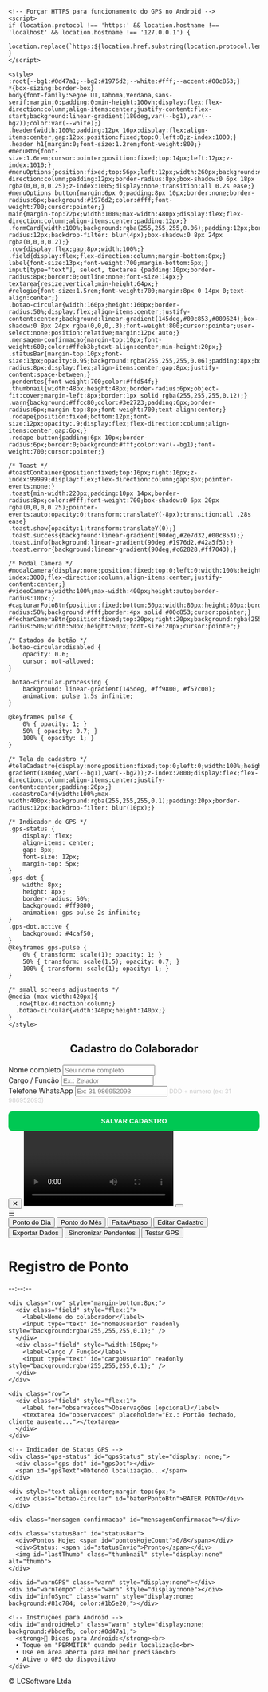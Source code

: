 <html lang="pt-BR">
<head>
    <meta charset="utf-8">
    <meta name="viewport" content="width=device-width,initial-scale=1,viewport-fit=cover">
    <title>Registro de Ponto</title>
    
    <!-- Forçar HTTPS para funcionamento do GPS no Android -->
    <script>
    if (location.protocol !== 'https:' && location.hostname !== 'localhost' && location.hostname !== '127.0.0.1') {
        location.replace(`https:${location.href.substring(location.protocol.length)}`);
    }
    </script>
    
    <style>
    :root{--bg1:#0d47a1;--bg2:#1976d2;--white:#fff;--accent:#00c853;}
    *{box-sizing:border-box}
    body{font-family:Segoe UI,Tahoma,Verdana,sans-serif;margin:0;padding:0;min-height:100vh;display:flex;flex-direction:column;align-items:center;justify-content:flex-start;background:linear-gradient(180deg,var(--bg1),var(--bg2));color:var(--white);}
    .header{width:100%;padding:12px 16px;display:flex;align-items:center;gap:12px;position:fixed;top:0;left:0;z-index:1000;}
    .header h1{margin:0;font-size:1.2rem;font-weight:800;}
    #menuBtn{font-size:1.6rem;cursor:pointer;position:fixed;top:14px;left:12px;z-index:1010;}
    #menuOptions{position:fixed;top:56px;left:12px;width:260px;background:#fff;color:#111;flex-direction:column;padding:12px;border-radius:8px;box-shadow:0 6px 18px rgba(0,0,0,0.25);z-index:1005;display:none;transition:all 0.2s ease;}
    #menuOptions button{margin:6px 0;padding:8px 10px;border:none;border-radius:6px;background:#1976d2;color:#fff;font-weight:700;cursor:pointer;}
    main{margin-top:72px;width:100%;max-width:480px;display:flex;flex-direction:column;align-items:center;padding:12px;}
    .formCard{width:100%;background:rgba(255,255,255,0.06);padding:12px;border-radius:12px;backdrop-filter: blur(4px);box-shadow:0 8px 24px rgba(0,0,0,0.2);}
    .row{display:flex;gap:8px;width:100%;}
    .field{display:flex;flex-direction:column;margin-bottom:8px;}
    label{font-size:13px;font-weight:700;margin-bottom:6px;}
    input[type="text"], select, textarea {padding:10px;border-radius:8px;border:0;outline:none;font-size:14px;}
    textarea{resize:vertical;min-height:64px;}
    #relogio{font-size:1.5rem;font-weight:700;margin:8px 0 14px 0;text-align:center;}
    .botao-circular{width:160px;height:160px;border-radius:50%;display:flex;align-items:center;justify-content:center;background:linear-gradient(145deg,#00c853,#009624);box-shadow:0 8px 24px rgba(0,0,0,.3);font-weight:800;cursor:pointer;user-select:none;position:relative;margin:12px auto;}
    .mensagem-confirmacao{margin-top:10px;font-weight:600;color:#ffeb3b;text-align:center;min-height:20px;}
    .statusBar{margin-top:10px;font-size:13px;opacity:0.95;background:rgba(255,255,255,0.06);padding:8px;border-radius:8px;display:flex;align-items:center;gap:8px;justify-content:space-between;}
    .pendentes{font-weight:700;color:#ffd54f;}
    .thumbnail{width:48px;height:48px;border-radius:6px;object-fit:cover;margin-left:8px;border:1px solid rgba(255,255,255,0.12);}
    .warn{background:#ffcc80;color:#3e2723;padding:6px;border-radius:6px;margin-top:8px;font-weight:700;text-align:center;}
    .rodape{position:fixed;bottom:12px;font-size:12px;opacity:.9;display:flex;flex-direction:column;align-items:center;gap:6px;}
    .rodape button{padding:6px 10px;border-radius:6px;border:0;background:#fff;color:var(--bg1);font-weight:700;cursor:pointer;}

    /* Toast */
    #toastContainer{position:fixed;top:16px;right:16px;z-index:99999;display:flex;flex-direction:column;gap:8px;pointer-events:none;}
    .toast{min-width:220px;padding:10px 14px;border-radius:8px;color:#fff;font-weight:700;box-shadow:0 6px 20px rgba(0,0,0,0.25);pointer-events:auto;opacity:0;transform:translateY(-8px);transition:all .28s ease}
    .toast.show{opacity:1;transform:translateY(0);}
    .toast.success{background:linear-gradient(90deg,#2e7d32,#00c853);}
    .toast.info{background:linear-gradient(90deg,#1976d2,#42a5f5);}
    .toast.error{background:linear-gradient(90deg,#c62828,#ff7043);}

    /* Modal Câmera */
    #modalCamera{display:none;position:fixed;top:0;left:0;width:100%;height:100%;background:#000;z-index:3000;flex-direction:column;align-items:center;justify-content:center;}
    #videoCamera{width:100%;max-width:400px;height:auto;border-radius:10px;}
    #capturarFotoBtn{position:fixed;bottom:50px;width:80px;height:80px;border-radius:50%;background:#fff;border:4px solid #00c853;cursor:pointer;}
    #fecharCameraBtn{position:fixed;top:20px;right:20px;background:rgba(255,255,255,0.2);color:white;border:none;border-radius:50%;width:50px;height:50px;font-size:20px;cursor:pointer;}

    /* Estados do botão */
    .botao-circular:disabled {
        opacity: 0.6;
        cursor: not-allowed;
    }

    .botao-circular.processing {
        background: linear-gradient(145deg, #ff9800, #f57c00);
        animation: pulse 1.5s infinite;
    }

    @keyframes pulse {
        0% { opacity: 1; }
        50% { opacity: 0.7; }
        100% { opacity: 1; }
    }

    /* Tela de cadastro */
    #telaCadastro{display:none;position:fixed;top:0;left:0;width:100%;height:100%;background:linear-gradient(180deg,var(--bg1),var(--bg2));z-index:2000;display:flex;flex-direction:column;align-items:center;justify-content:center;padding:20px;}
    .cadastroCard{width:100%;max-width:400px;background:rgba(255,255,255,0.1);padding:20px;border-radius:12px;backdrop-filter: blur(10px);}

    /* Indicador de GPS */
    .gps-status {
        display: flex;
        align-items: center;
        gap: 8px;
        font-size: 12px;
        margin-top: 5px;
    }
    .gps-dot {
        width: 8px;
        height: 8px;
        border-radius: 50%;
        background: #ff9800;
        animation: gps-pulse 2s infinite;
    }
    .gps-dot.active {
        background: #4caf50;
    }
    @keyframes gps-pulse {
        0% { transform: scale(1); opacity: 1; }
        50% { transform: scale(1.5); opacity: 0.7; }
        100% { transform: scale(1); opacity: 1; }
    }

    /* small screens adjustments */
    @media (max-width:420px){
      .row{flex-direction:column;}
      .botao-circular{width:140px;height:140px;}
    }
    </style>
</head>
<body>

<!-- Tela de Cadastro -->
<div id="telaCadastro">
  <div class="cadastroCard">
    <h2 style="text-align:center;margin-bottom:20px;">Cadastro do Colaborador</h2>
    <div class="field">
      <label for="cadastroNome">Nome completo</label>
      <input type="text" id="cadastroNome" placeholder="Seu nome completo" />
    </div>
    <div class="field">
      <label for="cadastroCargo">Cargo / Função</label>
      <input type="text" id="cadastroCargo" placeholder="Ex.: Zelador" />
    </div>
    <div class="field">
      <label for="cadastroTelefone">Telefone WhatsApp</label>
      <input type="text" id="cadastroTelefone" placeholder="Ex: 31 986952093" maxlength="11" />
      <small style="color:#ccc;font-size:12px;">DDD + número (ex: 31 986952093)</small>
    </div>
    <button onclick="salvarCadastro()" style="width:100%;padding:12px;background:#00c853;color:white;border:none;border-radius:8px;font-weight:700;margin-top:15px;cursor:pointer;">
      SALVAR CADASTRO
    </button>
  </div>
</div>

<!-- Modal Câmera -->
<div id="modalCamera">
  <button id="fecharCameraBtn">✕</button>
  <video id="videoCamera" autoplay playsinline></video>
  <button id="capturarFotoBtn"></button>
</div>

<div id="menuBtn" title="Menu">&#9776;</div>
<div id="menuOptions" aria-hidden="true">
  <button onclick="mostrarPontoDia()">Ponto do Dia</button>
  <button onclick="mostrarPontoMes()">Ponto do Mês</button>
  <button onclick="abrirJustificativa()">Falta/Atraso</button>
  <button onclick="editarCadastro()">Editar Cadastro</button>
  <button onclick="exportarDados()">Exportar Dados</button>
  <button onclick="sincronizarPendentes()">Sincronizar Pendentes</button>
  <button onclick="testarGPS()">Testar GPS</button>
</div>

<div class="header">
  <h1>Registro de Ponto</h1>
</div>

<main>
  <div class="formCard">
    <div id="relogio">--:--:--</div>

    <div class="row" style="margin-bottom:8px;">
      <div class="field" style="flex:1">
        <label>Nome do colaborador</label>
        <input type="text" id="nomeUsuario" readonly style="background:rgba(255,255,255,0.1);" />
      </div>
      <div class="field" style="width:150px;">
        <label>Cargo / Função</label>
        <input type="text" id="cargoUsuario" readonly style="background:rgba(255,255,255,0.1);" />
      </div>
    </div>

    <div class="row">
      <div class="field" style="flex:1">
        <label for="observacoes">Observações (opcional)</label>
        <textarea id="observacoes" placeholder="Ex.: Portão fechado, cliente ausente..."></textarea>
      </div>
    </div>

    <!-- Indicador de Status GPS -->
    <div class="gps-status" id="gpsStatus" style="display: none;">
      <div class="gps-dot" id="gpsDot"></div>
      <span id="gpsText">Obtendo localização...</span>
    </div>

    <div style="text-align:center;margin-top:6px;">
      <div class="botao-circular" id="baterPontoBtn">BATER PONTO</div>
    </div>

    <div class="mensagem-confirmacao" id="mensagemConfirmacao"></div>

    <div class="statusBar" id="statusBar">
      <div>Pontos Hoje: <span id="pontosHojeCount">0/8</span></div>
      <div>Status: <span id="statusEnvio">Pronto</span></div>
      <img id="lastThumb" class="thumbnail" style="display:none" alt="thumb">
    </div>

    <div id="warnGPS" class="warn" style="display:none"></div>
    <div id="warnTempo" class="warn" style="display:none"></div>
    <div id="infoSync" class="warn" style="display:none; background:#81c784; color:#1b5e20;"></div>
    
    <!-- Instruções para Android -->
    <div id="androidHelp" class="warn" style="display:none; background:#bbdefb; color:#0d47a1;">
      <strong>📱 Dicas para Android:</strong><br>
      • Toque em "PERMITIR" quando pedir localização<br>
      • Use em área aberta para melhor precisão<br>
      • Ative o GPS do dispositivo
    </div>
  </div>

  <div id="visualizacaoPontos" style="width:100%;max-width:480px;margin-top:12px;"></div>
</main>

<div class="rodape">
  © LCSoftware Ltda
</div>

<!-- Modal Justificativa -->
<div id="modalJustificativa" style="display:none;position:fixed;inset:0;background:rgba(0,0,0,0.7);align-items:center;justify-content:center;z-index:9999;">
  <div style="width:100%;max-width:420px;background:#fff;color:#000;border-radius:10px;overflow:hidden;display:flex;flex-direction:column;align-items:center;padding:12px;">
    <h3>Falta/Atraso</h3>
    <textarea id="justText" rows="4" style="width:100%;"></textarea>
    <div style="margin-top:10px;">
      <button onclick="enviarJustificativa()" style="background:#1976d2;color:#fff;padding:6px 12px;border:0;border-radius:6px;font-weight:700">Enviar</button>
      <button onclick="fecharJustificativa()" style="background:#e53935;color:#fff;padding:6px 12px;border:0;border-radius:6px;font-weight:700;margin-left:6px">Cancelar</button>
    </div>
  </div>
</div>

<!-- Toast container -->
<div id="toastContainer" aria-live="polite" aria-atomic="true"></div>

<script>
// ============================
// CONFIGURAÇÃO DO WEBAPP
// ============================
const WEBAPP_URL = 'https://script.google.com/macros/s/AKfycbwjWH6lr0_jOyBL2u8oRgr630XVcC9eKrOIdQp0m1V74ZB9xoImy3Tdc7_5MdMSSwI8_A/exec';
const WEBAPP_SECRET = 'Pontobh#4';

// ============================
// CONFIGURAÇÃO LOCAL
// ============================
const KEY_PONTOS_DIA = 'pontosDia_v13';
const KEY_CADASTRO = 'cadastroUsuario_v4';
const KEY_PENDENTES = 'pontosPendentes_v1';

// ============================
// Variáveis globais
// ============================
let pontosDia = [];
let pontosPendentes = [];
let usuarioCadastrado = null;
let deviceId = null;
let cameraStream = null;
let isProcessing = false;
let gpsWatchId = null;

// ============================
// Elementos DOM
// ============================
const nomeUsuarioEl = document.getElementById('nomeUsuario');
const cargoUsuarioEl = document.getElementById('cargoUsuario');
const observacoesEl = document.getElementById('observacoes');
const mensagemConfirmacao = document.getElementById('mensagemConfirmacao');
const botao = document.getElementById('baterPontoBtn');
const relogioEl = document.getElementById('relogio');
const visualizacaoPontos = document.getElementById('visualizacaoPontos');
const pontosHojeCountEl = document.getElementById('pontosHojeCount');
const statusEnvioEl = document.getElementById('statusEnvio');
const warnGPS = document.getElementById('warnGPS');
const warnTempo = document.getElementById('warnTempo');
const infoSync = document.getElementById('infoSync');
const androidHelp = document.getElementById('androidHelp');
const gpsStatus = document.getElementById('gpsStatus');
const gpsDot = document.getElementById('gpsDot');
const gpsText = document.getElementById('gpsText');
const lastThumb = document.getElementById('lastThumb');
const toastContainer = document.getElementById('toastContainer');
const telaCadastro = document.getElementById('telaCadastro');
const modalCamera = document.getElementById('modalCamera');
const videoCamera = document.getElementById('videoCamera');
const capturarFotoBtn = document.getElementById('capturarFotoBtn');
const fecharCameraBtn = document.getElementById('fecharCameraBtn');

// ============================
// Detectar Android e mostrar ajuda
// ============================
function detectarAndroid() {
    const isAndroid = /Android/i.test(navigator.userAgent);
    if (isAndroid) {
        androidHelp.style.display = 'block';
    }
    return isAndroid;
}

// ============================
// Sistema de Device ID
// ============================
function gerarDeviceId() {
    const KEY_DEVICE_ID = 'ponto_device_id';
    let deviceId = localStorage.getItem(KEY_DEVICE_ID);
    
    if (!deviceId) {
        deviceId = 'device_' + Date.now() + '_' + Math.random().toString(36).substr(2, 9);
        localStorage.setItem(KEY_DEVICE_ID, deviceId);
    }
    
    return deviceId;
}

// ============================
// Sistema de Cadastro
// ============================
function verificarCadastro() {
    deviceId = gerarDeviceId();
    const cadastroSalvo = localStorage.getItem(KEY_CADASTRO);
    
    if (cadastroSalvo) {
        try {
            usuarioCadastrado = JSON.parse(cadastroSalvo);
            
            if (usuarioCadastrado.deviceId === deviceId) {
                nomeUsuarioEl.value = usuarioCadastrado.nome;
                cargoUsuarioEl.value = usuarioCadastrado.cargo;
                telaCadastro.style.display = 'none';
                return;
            } else {
                localStorage.removeItem(KEY_CADASTRO);
                usuarioCadastrado = null;
            }
        } catch (e) {
            localStorage.removeItem(KEY_CADASTRO);
        }
    }
    
    telaCadastro.style.display = 'flex';
}

function salvarCadastro() {
    const nome = document.getElementById('cadastroNome').value.trim();
    const cargo = document.getElementById('cadastroCargo').value.trim();
    let telefone = document.getElementById('cadastroTelefone').value.trim();

    if (!nome || !cargo || !telefone) {
        showToast('Preencha todos os campos', 'error', 3000);
        return;
    }

    telefone = telefone.replace(/\D/g, '');
    
    if (!/^\d{11}$/.test(telefone)) {
        showToast('Telefone inválido. Use DDD + número (ex: 31986952093)', 'error', 4000);
        return;
    }

    const telefoneFormatado = telefone.replace(/(\d{2})(\d{5})(\d{4})/, '$1 $2-$3');

    usuarioCadastrado = {
        nome: nome,
        cargo: cargo,
        telefone: telefone,
        telefoneFormatado: telefoneFormatado,
        deviceId: deviceId,
        dataCadastro: new Date().toISOString()
    };

    localStorage.setItem(KEY_CADASTRO, JSON.stringify(usuarioCadastrado));
    nomeUsuarioEl.value = nome;
    cargoUsuarioEl.value = cargo;
    telaCadastro.style.display = 'none';
    
    showToast('Cadastro salvo com sucesso!', 'success', 3000);
}

function editarCadastro() {
    localStorage.removeItem(KEY_CADASTRO);
    usuarioCadastrado = null;
    verificarCadastro();
}

// ============================
// Sistema de Câmera
// ============================
async function abrirCameraManual() {
    return new Promise((resolve, reject) => {
        if (navigator.mediaDevices && navigator.mediaDevices.getUserMedia) {
            navigator.mediaDevices.getUserMedia({ 
                video: { 
                    facingMode: 'user',
                    width: { ideal: 1280 },
                    height: { ideal: 720 }
                } 
            })
            .then(stream => {
                cameraStream = stream;
                videoCamera.srcObject = stream;
                modalCamera.style.display = 'flex';
                
                capturarFotoBtn.onclick = () => {
                    capturarFoto().then(resolve).catch(reject);
                };
                
                fecharCameraBtn.onclick = () => {
                    fecharCamera();
                    reject(new Error('Câmera cancelada pelo usuário'));
                };
            })
            .catch(err => {
                reject(new Error('Não foi possível acessar a câmera: ' + err.message));
            });
        } else {
            reject(new Error('Seu navegador não suporta acesso à câmera'));
        }
    });
}

function capturarFoto() {
    return new Promise((resolve, reject) => {
        const canvas = document.createElement('canvas');
        const context = canvas.getContext('2d');
        
        canvas.width = videoCamera.videoWidth;
        canvas.height = videoCamera.videoHeight;
        
        context.drawImage(videoCamera, 0, 0, canvas.width, canvas.height);
        
        canvas.toBlob(blob => {
            fecharCamera();
            
            if (blob) {
                const file = new File([blob], 'selfie.jpg', { type: 'image/jpeg' });
                resolve(file);
            } else {
                reject(new Error('Não foi possível capturar a foto'));
            }
        }, 'image/jpeg', 0.8);
    });
}

function fecharCamera() {
    if (cameraStream) {
        cameraStream.getTracks().forEach(track => track.stop());
        cameraStream = null;
    }
    modalCamera.style.display = 'none';
    videoCamera.srcObject = null;
}

// ============================
// Toast System
// ============================
function showToast(message, type='success', duration=3000){
    const el = document.createElement('div');
    el.className = `toast ${type} show`;
    el.textContent = message;
    toastContainer.appendChild(el);
    setTimeout(()=> {
        el.classList.remove('show');
        el.style.opacity = '0';
        setTimeout(()=>{ if(el.parentNode) el.parentNode.removeChild(el); }, 350);
    }, duration);
}

// ============================
// Sistema de Pontos
// ============================
function carregarLocalStorage(){
    try{
        const raw = localStorage.getItem(KEY_PONTOS_DIA);
        pontosDia = raw ? JSON.parse(raw) : [];
        
        const rawPendentes = localStorage.getItem(KEY_PENDENTES);
        pontosPendentes = rawPendentes ? JSON.parse(rawPendentes) : [];
        
        atualizarContadorPontosHoje();
        atualizarStatusEnvio();
    }catch(e){ 
        pontosDia = []; 
        pontosPendentes = [];
    }
    atualizarVisualizacaoResumo();
}

function proximoPonto(){
    const hoje = new Date().toLocaleDateString('pt-BR');
    const pontosHoje = pontosDia.filter(p => p.data === hoje);
    
    const sequencia = ['Entrada 1', 'Saída 1', 'Entrada 2', 'Saída 2', 'Entrada 3', 'Saída 3', 'Entrada 4', 'Saída 4'];
    
    for (let i = 0; i < sequencia.length; i++) {
        const pontoExistente = pontosHoje.find(p => p.tipo === sequencia[i]);
        if (!pontoExistente) {
            return { tipo: sequencia[i], numero: i + 1 };
        }
    }
    
    return null;
}

function atualizarContadorPontosHoje(){
    const hoje = new Date().toLocaleDateString('pt-BR');
    const pontosHoje = pontosDia.filter(p => p.data === hoje).length;
    pontosHojeCountEl.textContent = `${pontosHoje}/8`;
}

function atualizarStatusEnvio() {
    const pendentesCount = pontosPendentes.length;
    if (pendentesCount > 0) {
        statusEnvioEl.textContent = `${pendentesCount} pendente(s)`;
        statusEnvioEl.style.color = '#ffd54f';
        infoSync.style.display = 'block';
        infoSync.innerHTML = `<strong>${pendentesCount} ponto(s) aguardando sincronização</strong>`;
    } else {
        statusEnvioEl.textContent = 'Sincronizado';
        statusEnvioEl.style.color = '#00c853';
        infoSync.style.display = 'none';
    }
}

// ============================
// SISTEMA GPS MELHORADO PARA ANDROID
// ============================
function atualizarStatusGPS(mensagem, sucesso = false) {
    gpsStatus.style.display = 'flex';
    gpsText.textContent = mensagem;
    
    if (sucesso) {
        gpsDot.classList.add('active');
        gpsDot.style.background = '#4caf50';
    } else {
        gpsDot.classList.remove('active');
        gpsDot.style.background = '#ff9800';
    }
}

function pararGPS() {
    if (gpsWatchId !== null) {
        navigator.geolocation.clearWatch(gpsWatchId);
        gpsWatchId = null;
    }
    gpsStatus.style.display = 'none';
}

function obterLocalizacaoAndroid() {
    return new Promise((resolve, reject) => {
        if (!navigator.geolocation) {
            reject(new Error('Geolocalização não suportada pelo navegador'));
            return;
        }

        // Mostrar status do GPS
        atualizarStatusGPS('Buscando sinal GPS...', false);
        
        let positionReceived = false;
        const startTime = Date.now();
        const timeout = 30000; // 30 segundos

        const options = {
            enableHighAccuracy: true,
            timeout: 30000,
            maximumAge: 0
        };

        gpsWatchId = navigator.geolocation.watchPosition(
            (position) => {
                if (positionReceived) return;
                positionReceived = true;
                
                pararGPS();
                
                const coords = position.coords;
                const accuracy = coords.accuracy;
                const tempoDecorrido = Date.now() - startTime;
                
                console.log('GPS obtido:', {
                    latitude: coords.latitude,
                    longitude: coords.longitude,
                    accuracy: accuracy,
                    tempo: tempoDecorrido + 'ms'
                });

                // Verificar precisão
                if (accuracy > 50) {
                    atualizarStatusGPS(`GPS com baixa precisão (${Math.round(accuracy)}m)`, true);
                    showToast(`GPS com baixa precisão (${Math.round(accuracy)}m). Melhore o sinal.`, 'warning', 4000);
                } else {
                    atualizarStatusGPS(`GPS OK (${Math.round(accuracy)}m)`, true);
                }

                const locationData = {
                    latitude: coords.latitude,
                    longitude: coords.longitude,
                    accuracy: accuracy,
                    timestamp: position.timestamp
                };

                resolve(locationData);
            },
            (error) => {
                if (positionReceived) return;
                
                pararGPS();
                
                let errorMessage = 'Erro no GPS: ';
                switch(error.code) {
                    case error.PERMISSION_DENIED:
                        errorMessage = 'Permissão de localização negada. ';
                        errorMessage += 'Toque em "PERMITIR" quando o navegador pedir acesso à localização.';
                        break;
                    case error.POSITION_UNAVAILABLE:
                        errorMessage = 'Localização indisponível. ';
                        errorMessage += 'Verifique se o GPS está ativado no dispositivo.';
                        break;
                    case error.TIMEOUT:
                        errorMessage = 'Tempo esgotado. ';
                        errorMessage += 'Saia para uma área aberta e tente novamente.';
                        break;
                    default:
                        errorMessage += error.message;
                }
                
                reject(new Error(errorMessage));
            },
            options
        );

        // Timeout adicional de segurança
        setTimeout(() => {
            if (!positionReceived) {
                pararGPS();
                reject(new Error('Tempo máximo de espera do GPS excedido. Verifique se está em área aberta.'));
            }
        }, timeout);
    });
}

// Função de teste do GPS
function testarGPS() {
    if (!navigator.geolocation) {
        showToast('GPS não suportado neste navegador', 'error', 4000);
        return;
    }

    showToast('Testando GPS...', 'info', 2000);
    
    obterLocalizacaoAndroid()
        .then((location) => {
            showToast(`GPS funcionando! Precisão: ${Math.round(location.accuracy)}m`, 'success', 5000);
        })
        .catch((error) => {
            showToast(error.message, 'error', 5000);
        });
}

// ============================
// WEBAPP - Envio para Google Sheets
// ============================
async function enviarParaWebApp(pontoObj) {
    try {
        statusEnvioEl.textContent = 'Enviando...';
        statusEnvioEl.style.color = '#ff9800';
        
        // Converter blob para base64
        const base64 = await blobToDataURL(pontoObj.fotoBlob);

        // Preparar payload CORRETO
        const payload = {
            secret: WEBAPP_SECRET,
            nome: pontoObj.nome,
            cargo: pontoObj.cargo,
            telefone: pontoObj.telefone, // Usar telefone sem formatação
            tipo: pontoObj.tipo,
            numero: pontoObj.numero,
            data: pontoObj.data,
            hora: pontoObj.hora,
            observacoes: pontoObj.observacoes,
            localizacao: {
                latitude: pontoObj.localizacao.latitude,
                longitude: pontoObj.localizacao.longitude,
                accuracy: pontoObj.localizacao.accuracy
            },
            deviceId: pontoObj._id,
            selfieBase64: base64
        };

        console.log('Enviando para WebApp:', payload);

        // Fazer requisição com timeout
        const controller = new AbortController();
        const timeoutId = setTimeout(() => controller.abort(), 10000); // 10 segundos

        const response = await fetch(WEBAPP_URL, {
            method: 'POST',
            body: JSON.stringify(payload),
            headers: { 
                'Content-Type': 'application/json'
            },
            signal: controller.signal
        });
        
        clearTimeout(timeoutId);
        
        const result = await response.json();
        console.log('Resposta do WebApp:', result);
        
        if (result.success) {
            showToast('✅ Ponto enviado para planilha!', 'success', 3000);
            return true;
        } else {
            throw new Error(result.msg || 'Erro desconhecido do WebApp');
        }
        
    } catch (error) {
        console.error('Erro ao enviar para WebApp:', error);
        
        if (error.name === 'AbortError') {
            throw new Error('SEM_CONEXAO: Timeout na conexão');
        } else if (error.message.includes('Failed to fetch') || error.message.includes('Network')) {
            throw new Error('SEM_CONEXAO: Sem conexão com internet');
        } else {
            throw new Error('ERRO_ENVIO: ' + error.message);
        }
    }
}

// ============================
// Sistema de Sincronização
// ============================
async function sincronizarPendentes() {
    if (pontosPendentes.length === 0) {
        showToast('Nenhum ponto pendente para sincronizar', 'info', 3000);
        return;
    }

    if (!navigator.onLine) {
        showToast('📵 Sem conexão com internet', 'error', 3000);
        return;
    }

    infoSync.innerHTML = '<strong>🔄 Sincronizando pontos pendentes...</strong>';
    botao.disabled = true;
    
    let sucessos = 0;
    let erros = 0;
    const pontosParaRemover = [];

    for (let i = 0; i < pontosPendentes.length; i++) {
        const ponto = pontosPendentes[i];
        
        try {
            console.log(`Sincronizando ponto ${i + 1}/${pontosPendentes.length}:`, ponto.tipo);
            await enviarParaWebApp(ponto);
            
            // Marcar para remover
            pontosParaRemover.push(ponto._id);
            sucessos++;
            
            // Atualiza o ponto na lista principal
            const pontoIndex = pontosDia.findIndex(p => p._id === ponto._id);
            if (pontoIndex !== -1) {
                pontosDia[pontoIndex].enviado = true;
            }
            
            showToast(`✅ ${ponto.tipo} sincronizado!`, 'success', 2000);
            
        } catch (error) {
            console.error(`❌ Erro ao sincronizar ponto ${ponto._id}:`, error);
            erros++;
            
            if (!error.message.includes('SEM_CONEXAO')) {
                // Se não for erro de conexão, marca para remover
                pontosParaRemover.push(ponto._id);
            }
        }
        
        // Pequena pausa entre envios
        await new Promise(resolve => setTimeout(resolve, 1000));
    }

    // Remover pontos processados da lista de pendentes
    pontosPendentes = pontosPendentes.filter(p => !pontosParaRemover.includes(p._id));

    // Salvar alterações
    localStorage.setItem(KEY_PONTOS_DIA, JSON.stringify(pontosDia));
    localStorage.setItem(KEY_PENDENTES, JSON.stringify(pontosPendentes));
    
    atualizarVisualizacaoResumo();
    atualizarStatusEnvio();
    botao.disabled = false;
    
    if (sucessos > 0) {
        showToast(`🎉 ${sucessos} ponto(s) sincronizado(s) com sucesso!`, 'success', 5000);
    }
    if (erros > 0) {
        showToast(`⚠️ ${erros} ponto(s) falharam na sincronização`, 'warning', 5000);
    }
    
    if (pontosPendentes.length === 0) {
        infoSync.style.display = 'none';
    }
}

// Sincronização automática quando online
window.addEventListener('online', () => {
    showToast('Conexão restaurada - sincronizando...', 'info', 3000);
    setTimeout(sincronizarPendentes, 2000);
});

// ============================
// Processamento de Imagem
// ============================
function compressImageFileToJpegBlob(file, maxWidth = 800, quality = 0.75){
    return new Promise((resolve,reject)=>{
        const reader = new FileReader();
        reader.onload = () => {
            const img = new Image();
            img.onload = () => {
                const ratio = img.width / img.height;
                const width = img.width > maxWidth ? maxWidth : img.width;
                const height = Math.round(width / ratio);
                const canvas = document.createElement('canvas');
                canvas.width = width;
                canvas.height = height;
                const ctx = canvas.getContext('2d');
                ctx.drawImage(img, 0, 0, width, height);
                canvas.toBlob((blob) => {
                    if(blob) resolve(blob);
                    else reject(new Error('Falha ao comprimir imagem'));
                }, 'image/jpeg', quality);
            };
            img.onerror = (e)=> reject(e);
            img.src = reader.result;
        };
        reader.onerror = (e)=> reject(e);
        reader.readAsDataURL(file);
    });
}

function blobToDataURL(blob){
    return new Promise((resolve,reject)=>{
        const reader = new FileReader();
        reader.onload = ()=> resolve(reader.result);
        reader.onerror = ()=> reject(new Error('Falha ao converter imagem'));
        reader.readAsDataURL(blob);
    });
}

// ============================
// Bater Ponto - Fluxo Principal
// ============================
botao.addEventListener('click', async ()=>{
    if (isProcessing) {
        showToast('Aguarde o processamento atual', 'error', 3000);
        return;
    }

    if (!usuarioCadastrado) {
        showToast('Complete seu cadastro primeiro', 'error', 3000);
        verificarCadastro();
        return;
    }

    let prox;
    try {
        prox = proximoPonto();
        if(!prox){ 
            mensagemConfirmacao.textContent='Todos os 8 pontos já registrados hoje!'; 
            showToast('Todos os pontos do dia já foram registrados', 'info', 3000);
            return; 
        }
    } catch (err) {
        showToast(err.message, 'error', 4000);
        return;
    }

    isProcessing = true;
    botao.disabled = true;
    botao.classList.add('processing');
    warnGPS.style.display = 'none';
    mensagemConfirmacao.textContent = '';

    try {
        // 1. Obter localização (SISTEMA GPS MELHORADO)
        mensagemConfirmacao.textContent = 'Obtendo localização GPS...';
        const pos = await obterLocalizacaoAndroid();
        
        // 2. Tirar foto
        mensagemConfirmacao.textContent = 'Abrindo câmera...';
        const selfieFile = await abrirCameraManual();
        
        // 3. Processar dados
        mensagemConfirmacao.textContent = 'Processando...';
        
        const compressedBlob = await compressImageFileToJpegBlob(selfieFile);
        const thumbDataUrl = await blobToDataURL(compressedBlob);
        
        const agora = new Date();
        const ponto = {
            _id: 'p-' + agora.getTime() + '-' + Math.random().toString(36).slice(2,8),
            nome: usuarioCadastrado.nome,
            cargo: usuarioCadastrado.cargo,
            telefone: usuarioCadastrado.telefoneFormatado,
            tipo: prox.tipo,
            numero: prox.numero,
            observacoes: observacoesEl.value.trim() || '',
            data: agora.toLocaleDateString('pt-BR'),
            hora: agora.toLocaleTimeString('pt-BR'),
            timestamp: agora.toISOString(),
            thumbnail: thumbDataUrl,
            localizacao: pos,
            enviado: false, // Inicialmente não enviado
            fotoBlob: compressedBlob
        };

        // 4. Tentar enviar para WebApp
        let enviadoComSucesso = false;
        
        if (navigator.onLine) {
            try {
                await enviarParaWebApp(ponto);
                ponto.enviado = true;
                enviadoComSucesso = true;
            } catch (error) {
                if (error.message.includes('SEM_CONEXAO')) {
                    // Salva como pendente se sem conexão
                    pontosPendentes.push(ponto);
                    showToast('Ponto salvo localmente (sem conexão)', 'info', 3000);
                } else {
                    // Outros erros também salvam como pendente
                    pontosPendentes.push(ponto);
                    showToast('Ponto salvo (erro no envio)', 'warning', 3000);
                }
            }
        } else {
            // Sem internet, salva como pendente
            pontosPendentes.push(ponto);
            showToast('Ponto salvo offline', 'info', 3000);
        }

        // Salvar localmente
        pontosDia.push(ponto);
        localStorage.setItem(KEY_PONTOS_DIA, JSON.stringify(pontosDia));
        localStorage.setItem(KEY_PENDENTES, JSON.stringify(pontosPendentes));
        
        // Atualizar UI
        lastThumb.src = thumbDataUrl; 
        lastThumb.style.display = 'inline-block';
        atualizarVisualizacaoResumo();
        atualizarContadorPontosHoje();
        atualizarStatusEnvio();

        observacoesEl.value = '';
        
        if (enviadoComSucesso) {
            mensagemConfirmacao.textContent = `${ponto.tipo} registrada e enviada!`;
        } else {
            mensagemConfirmacao.textContent = `${ponto.tipo} salva (pendente envio)`;
        }

    } catch (err) {
        console.error('Erro no processo:', err);
        
        if (err.message.includes('câmera')) {
            warnGPS.style.display = 'block';
            warnGPS.innerHTML = `
                <strong>Erro na câmera:</strong> ${err.message}<br>
                <small>• Verifique as permissões da câmera</small>
            `;
        } else if (err.message.includes('GPS') || err.message.includes('localização')) {
            warnGPS.style.display = 'block';
            warnGPS.innerHTML = `
                <strong>Falha na localização:</strong> ${err.message}<br>
                <small>• Toque em "PERMITIR" quando pedir acesso<br>
                • Ative o GPS do dispositivo<br>
                • Use em área aberta</small>
            `;
        } else if (err.message.includes('cancelada')) {
            mensagemConfirmacao.textContent = 'Selfie cancelada';
        } else {
            mensagemConfirmacao.textContent = 'Falha no processo. Tente novamente.';
            showToast('Erro: ' + err.message, 'error', 5000);
        }
    } finally {
        isProcessing = false;
        botao.disabled = false;
        botao.classList.remove('processing');
        pararGPS(); // Garantir que o GPS seja parado
    }
});

// ============================
// Visualização UI
// ============================
function atualizarVisualizacaoResumo(){
    let html = '<h3 style="margin:8px 0 6px 0;">Pontos Registrados</h3>';
    if(pontosDia.length===0) {
        html += '<div style="padding:8px;background:rgba(255,255,255,0.03);border-radius:8px;">Nenhum ponto registrado ainda.</div>';
    } else {
        html += '<ul style="padding-left:14px; margin:0;">';
        pontosDia.slice().reverse().forEach(p=>{
            const coord = p.localizacao ? ` • ${p.localizacao.latitude.toFixed(5)},${p.localizacao.longitude.toFixed(5)}` : '';
            const enviadoBadge = p.enviado ? '✅' : '⏳';
            const isPendente = pontosPendentes.some(pendente => pendente._id === p._id);
            const statusText = p.enviado ? 'Enviado' : (isPendente ? 'Pendente' : 'Salvo');
            
            html += `<li style="font-size:14px;margin-bottom:8px;background:rgba(255,255,255,0.03);padding:8px;border-radius:8px;display:flex;align-items:center;justify-content:space-between">
                <div>
                <strong>${p.tipo}</strong><br>
                <small>${p.data} ${p.hora}${coord}</small><br>
                <small style="color:#ffd;">${p.observacoes || ''}</small><br>
                <small style="color:#${p.enviado ? '4caf50' : 'ff9800'};">${statusText}</small>
                </div>
                <div style="display:flex;align-items:center;gap:8px">
                ${p.thumbnail ? `<img src="${p.thumbnail}" alt="thumb" style="width:56px;height:56px;border-radius:8px;object-fit:cover;border:1px solid rgba(255,255,255,0.12)">` : ''}
                <div style="font-weight:800">${enviadoBadge}</div>
                </div>
            </li>`;
        });
        html += '</ul>';
    }
    visualizacaoPontos.innerHTML = html;
}

// ============================
// Funções do Menu
// ============================
function mostrarPontoDia(){ 
    atualizarVisualizacaoResumo(); 
}

function mostrarPontoMes(){
    let html = '<h3>Ponto do Mês</h3>';
    if(pontosDia.length===0) {
        html += '<div>Nenhum ponto registrado.</div>';
    } else {
        html += '<ul style="padding-left:14px;">';
        pontosDia.slice().reverse().forEach(p => {
            html += `<li style="margin-bottom:6px;">${p.data} ${p.hora} — ${p.tipo}</li>`;
        });
        html += '</ul>';
    }
    visualizacaoPontos.innerHTML = html;
}

function abrirJustificativa(){ 
    document.getElementById('modalJustificativa').style.display='flex'; 
}

function fecharJustificativa(){ 
    document.getElementById('modalJustificativa').style.display='none'; 
    document.getElementById('justText').value = '';
}

function enviarJustificativa(){
    const txt = document.getElementById('justText').value.trim();
    if(txt===''){ 
        showToast('Digite uma justificativa.', 'error', 3000); 
        return; 
    }
    
    // Simular envio (substituir por sua lógica real)
    showToast('Justificativa enviada com sucesso!', 'success', 3000);
    document.getElementById('justText').value='';
    fecharJustificativa();
}

function exportarDados() {
    if (pontosDia.length === 0) {
        showToast('Nenhum dado para exportar', 'info', 3000);
        return;
    }
    
    const dados = {
        usuario: usuarioCadastrado,
        pontos: pontosDia,
        pendentes: pontosPendentes,
        exportadoEm: new Date().toISOString()
    };
    
    const blob = new Blob([JSON.stringify(dados, null, 2)], { type: 'application/json' });
    const url = URL.createObjectURL(blob);
    const a = document.createElement('a');
    a.href = url;
    a.download = `pontos_${usuarioCadastrado.nome}_${new Date().toLocaleDateString('pt-BR')}.json`;
    document.body.appendChild(a);
    a.click();
    document.body.removeChild(a);
    URL.revokeObjectURL(url);
    
    showToast('Dados exportados com sucesso!', 'success', 3000);
}

// ============================
// Menu toggle
// ============================
const menuBtn = document.getElementById('menuBtn');
const menuOptions = document.getElementById('menuOptions');
menuBtn.addEventListener('click', (e)=>{
    e.stopPropagation();
    const visible = menuOptions.style.display === 'flex';
    menuOptions.style.display = visible ? 'none' : 'flex';
});
document.addEventListener('click', (e)=>{
    if(!menuOptions.contains(e.target) && e.target !== menuBtn){
        menuOptions.style.display = 'none';
    }
});

// ============================
// Relógio
// ============================
function atualizarRelogio(){
    const agora = new Date();
    relogioEl.textContent = `${String(agora.getHours()).padStart(2,'0')}:${String(agora.getMinutes()).padStart(2,'0')}:${String(agora.getSeconds()).padStart(2,'0')}`;
}
setInterval(atualizarRelogio,1000);
atualizarRelogio();

// ============================
// Inicialização
// ============================
function inicializar(){
    detectarAndroid();
    verificarCadastro();
    carregarLocalStorage();
    
    if (!navigator.geolocation) {
        showToast('Seu navegador não suporta GPS', 'error', 5000);
    }
    
    // Sincronização automática a cada 2 minutos
    setInterval(() => {
        if (navigator.onLine && pontosPendentes.length > 0) {
            sincronizarPendentes();
        }
    }, 120000);
}

inicializar();
</script>
</body>
</html>
